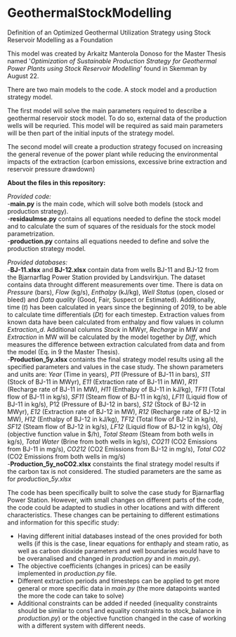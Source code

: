 # GeothermalStockModelling
Definition of an Optimized Geothermal Utilization Strategy using Stock Reservoir Modelling as a Foundation

This model was created by Arkaitz Manterola Donoso for the Master Thesis named '*Optimization of Sustainable Production Strategy for Geothermal Power Plants using Stock Reservoir Modelling*' found in Skemman by August 22. 

There are two main models to the code. A stock model and a production strategy model.

The first model will solve the main parameters required to describe a geothermal reservoir stock model. To do so, external data of the production wells will be requried. This model will be required as said main parameters will be then part of the initial inputs of the strategy model. 

The second model will create a production strategy focused on increasing the general revenue of the power plant while reducing the environmental impacts of the extraction (carbon emissions, excessive brine extraction and reservoir pressure drawdown)

**About the files in this repository:**

*Provided code:* <br />
-**main.py** is the main code, which will solve both models (stock and production strategy). <br />
-**residaulmse.py** contains all equations needed to define the stock model and to calculate the sum of squares of the residuals for the stock model parametrization. <br /> 
-**production.py** contains all equations needed to define and solve the production strategy model. <br />

*Provided databases:* <br />
-**BJ-11.xlsx** and **BJ-12.xlsx** contain data from wells BJ-11 and BJ-12 from the Bjarnarflag Power Station provided by Landsvirkjun. The dataset contains data throught different measurements over time. There is data on *Pressure* (bars), *Flow* (kg/s), *Enthalpy* (kJ/kg), *Well Status* (open, closed or bleed) and *Data quality* (Good, Fair, Suspect or Estimated). Additionally, time (*t*) has been calculated in years since the beginning of 2019, to be able to calculate time differentials (*Dt*) for each timestep. Extraction values from known data have been calculated from enthalpy and flow values in column *Extraction_d*. Additional columns *Stock* in MWyr, *Recharge* in MW and *Extraction* in MW will be calculated by the model together by *Diff*, which measures the difference between extraction calculated from data and from the model (Eq. in 9 the Master Thesis). <br />
-**Production_5y.xlsx** containts the final strategy model results using all the specified parameters and values in the case study. The shown parameters and units are: *Year* (Time in years), *P11* (Pressure of BJ-11 in bars),	*S11* (Stock of BJ-11 in MWyr),	*E11* (Extraction rate of BJ-11 in MW), *R11* (Recharge rate of BJ-11 in MW),	*H11*	(Enthalpy of BJ-11 in kJ/kg), *TF11*	(Total flow of BJ-11 in kg/s), *SF11*	(Steam flow of BJ-11 in kg/s), *LF11* (Liquid flow of BJ-11 in kg/s), P12 (Pressure of BJ-12 in bars), *S12* (Stock of BJ-12 in MWyr),	*E12* (Extraction rate of BJ-12 in MW), *R12* (Recharge rate of BJ-12 in MW),	*H12*	(Enthalpy of BJ-12 in kJ/kg), *TF12*	(Total flow of BJ-12 in kg/s), *SF12*	(Steam flow of BJ-12 in kg/s), *LF12* (Liquid flow of BJ-12 in kg/s), *Obj*	(objective function value in $/h), *Total Steam* (Steam from both wells in kg/s), *Total Water*	(Brine from both wells in kg/s), *CO211* (CO2 Emissions from BJ-11 in mg/s), *CO212* (CO2 Emissions from BJ-12 in mg/s),	*Total CO2* (CO2 Emissions from both wells in mg/s)<br />
-**Production_5y_noCO2.xlsx** constaints the final strategy model results if the carbon tax is not considered. The studied parameters are the same as for *production_5y.xlsx* <br />

The code has been specifically built to solve the case study for Bjarnarflag Power Station. However, with small changes on different parts of the code, the code could be adapted to studies in other locations and with different characteristics. These changes can be pertaining to different estimations and information for this specific study:
- Having different initial databases instead of the ones provided for both wells (if this is the case, linear equations for enthaply and steam ratio, as well as carbon dioxide parameters and well boundaries would have to be overanalised and changed in *production.py* and in *main.py*). 
- The objective coefficients (changes in prices) can be easily implemented in *production.py* file. 
- Different extraction periods and timesteps can be applied to get more general or more specific data in *main.py* (the more datapoints wanted the more the code can take to solve)
- Additional constraints can be added if needed (inequality constraints should be similar to cons1 and equality constraints to stock_balance in *production.py*) or the objective function changed in the case of working with a different system with different needs. <br />
